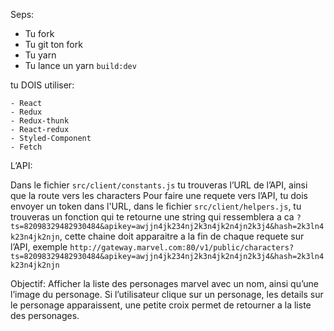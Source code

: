 Seps:
- Tu fork
- Tu git ton fork
- Tu yarn
- Tu lance un yarn `build:dev`

tu DOIS utiliser:
```
- React
- Redux
- Redux-thunk
- React-redux
- Styled-Component
- Fetch
```

L’API:

Dans le fichier `src/client/constants.js` tu trouveras l’URL de l’API, ainsi que la route vers les characters
Pour faire une requete vers l’API, tu dois envoyer un token dans l'URL, dans le fichier `src/client/helpers.js`, tu trouveras un fonction qui te retourne une string qui ressemblera a ca
`?ts=82098329482930484&apikey=awjjn4jk234nj2k3n4jk2n4jn2k3j4&hash=2k3ln4k23n4jk2njn`,
cette chaine doit apparaitre a la fin de chaque requete sur l’API, exemple `http://gateway.marvel.com:80/v1/public/characters?ts=82098329482930484&apikey=awjjn4jk234nj2k3n4jk2n4jn2k3j4&hash=2k3ln4k23n4jk2njn`

Objectif: Afficher la liste des personages marvel avec un nom, ainsi qu’une l’image du personage. Si l’utilisateur clique sur un personage, les details sur le personage apparaissent, une petite croix permet de retourner a la liste des personages.
